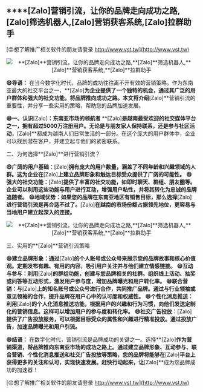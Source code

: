 ## ****[Zalo]**营销引流，让你的品牌走向成功之路,**[Zalo]**筛选机器人,**[Zalo]**营销获客系统,**[Zalo]**拉群助手**

[😍想了解推广相关软件的朋友请登录 http://www.vst.tw](http://www.vst.tw)

 <center><img src="https://vst.tw/MP4/tuiguang/png/6.png" alt="**[Zalo]**营销引流，让你的品牌走向成功之路,**[Zalo]**筛选机器人,**[Zalo]**营销获客系统,**[Zalo]**拉群助手"></center>

**😄导语：**
在当今数字化时代，品牌的成功往往离不开有效的营销策略。作为东南亚最大的社交平台之一，**[Zalo]**为企业提供了一个独特的机会，通过其广泛的用户群体和强大的社交功能，将品牌推向成功之路。本文将介绍**[Zalo]**营销引流的重要性，并分享一些实用的策略，帮助您的品牌加速发展。

**😄一、认识**[Zalo]**：东南亚市场的领航者**
**[Zalo]**是越南最受欢迎的社交媒体平台之一，拥有超过5000万注册用户。无论是与朋友家人保持联系，还是参与社区活动，**[Zalo]**都成为越南人们日常生活的一部分。在这个庞大的用户群体中，企业可以找到潜在客户，并建立起与他们的紧密联系。

二、为何选择**[Zalo]**进行营销引流？

**😄广阔的用户基础：**[Zalo]**拥有庞大的用户数量，涵盖了不同年龄和兴趣领域的人群。这为企业在**[Zalo]**上建立品牌形象和触达目标受众提供了广阔的可能性。**
**😄强大的社交功能：**[Zalo]**提供了丰富的社交功能，如即时聊天、群组、朋友圈等。企业可以利用这些功能与用户进行互动，增强用户粘性，并将其转化为忠诚的品牌追随者。**
**😄地域优势：如果您的品牌在东南亚地区有销售目标，那么选择**[Zalo]**进行营销引流是再合适不过了。**[Zalo]**在越南的市场份额占据领先地位，更容易与当地用户建立起深入的连接。**

 <center><img src="https://vst.tw/MP4/tuiguang/png/4.png" alt="**[Zalo]**营销引流，让你的品牌走向成功之路,**[Zalo]**筛选机器人,**[Zalo]**营销获客系统,**[Zalo]**拉群助手"></center>

三、实用的**[Zalo]**营销引流策略

**😄建立品牌形象：通过**[Zalo]**的个人账号或公众号来展示您的品牌故事和核心价值观。定期发布有趣、有用的内容，吸引用户关注并与他们建立情感链接。**
**😄互动与参与：利用**[Zalo]**的群组功能，创建与您品牌相关的社群。组织线上活动、抽奖或问答等互动形式，激发用户参与度，增加品牌曝光和用户转化率。**
**😄联合营销：与**[Zalo]**上的知名账号或公众号进行合作，共同推广品牌。通过与行业领袖或意见领袖的合作，提升品牌在用户心中的认可度和权威性。**
**😄个性化消息推送：利用**[Zalo]**的个人化消息推送功能，根据用户的兴趣和行为习惯，向他们发送定制化的营销信息。这样可以增加用户的参与度和转化率。**
**😄社交广告投放：**[Zalo]**提供了广告投放服务，可以根据目标受众的属性和兴趣进行精准投放。通过投放广告，加速品牌曝光和用户引流。**

**😄结语：**
在数字化时代，营销引流是品牌成功的关键之一。选择**[Zalo]**作为营销渠道，将品牌推向东南亚市场的成功之路上。通过建立品牌形象、互动参与、联合营销、个性化消息推送和社交广告投放等策略，您的品牌将能够在**[Zalo]**平台上获得更多的关注和认可，实现快速发展。赶快行动起来，让**[Zalo]**成为您品牌成功的加速器！

[😍想了解推广相关软件的朋友请登录 http://www.vst.tw](http://www.vst.tw)



